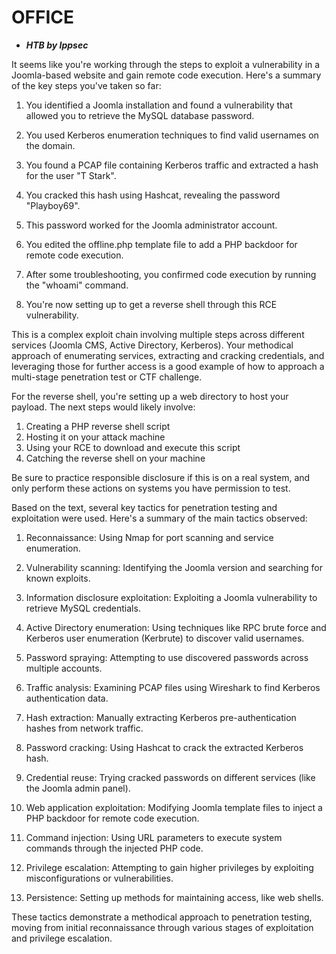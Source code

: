 # OFFICE
- ***HTB by Ippsec***

It seems like you're working through the steps to exploit a vulnerability in a Joomla-based website and gain remote code execution. Here's a summary of the key steps you've taken so far:

1. You identified a Joomla installation and found a vulnerability that allowed you to retrieve the MySQL database password.

2. You used Kerberos enumeration techniques to find valid usernames on the domain.

3. You found a PCAP file containing Kerberos traffic and extracted a hash for the user "T Stark".

4. You cracked this hash using Hashcat, revealing the password "Playboy69".

5. This password worked for the Joomla administrator account.

6. You edited the offline.php template file to add a PHP backdoor for remote code execution.

7. After some troubleshooting, you confirmed code execution by running the "whoami" command.

8. You're now setting up to get a reverse shell through this RCE vulnerability.

This is a complex exploit chain involving multiple steps across different services (Joomla CMS, Active Directory, Kerberos). Your methodical approach of enumerating services, extracting and cracking credentials, and leveraging those for further access is a good example of how to approach a multi-stage penetration test or CTF challenge.

For the reverse shell, you're setting up a web directory to host your payload. The next steps would likely involve:

1. Creating a PHP reverse shell script
2. Hosting it on your attack machine
3. Using your RCE to download and execute this script
4. Catching the reverse shell on your machine

Be sure to practice responsible disclosure if this is on a real system, and only perform these actions on systems you have permission to test.

Based on the text, several key tactics for penetration testing and exploitation were used. Here's a summary of the main tactics observed:

1. Reconnaissance: Using Nmap for port scanning and service enumeration.

2. Vulnerability scanning: Identifying the Joomla version and searching for known exploits.

3. Information disclosure exploitation: Exploiting a Joomla vulnerability to retrieve MySQL credentials.

4. Active Directory enumeration: Using techniques like RPC brute force and Kerberos user enumeration (Kerbrute) to discover valid usernames.

5. Password spraying: Attempting to use discovered passwords across multiple accounts.

6. Traffic analysis: Examining PCAP files using Wireshark to find Kerberos authentication data.

7. Hash extraction: Manually extracting Kerberos pre-authentication hashes from network traffic.

8. Password cracking: Using Hashcat to crack the extracted Kerberos hash.

9. Credential reuse: Trying cracked passwords on different services (like the Joomla admin panel).

10. Web application exploitation: Modifying Joomla template files to inject a PHP backdoor for remote code execution.

11. Command injection: Using URL parameters to execute system commands through the injected PHP code.

12. Privilege escalation: Attempting to gain higher privileges by exploiting misconfigurations or vulnerabilities.

13. Persistence: Setting up methods for maintaining access, like web shells.

These tactics demonstrate a methodical approach to penetration testing, moving from initial reconnaissance through various stages of exploitation and privilege escalation.